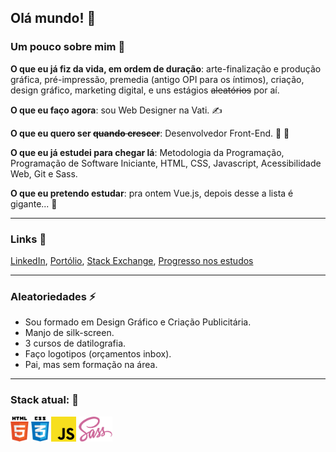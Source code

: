 ## Olá mundo! 👋

### Um pouco sobre mim 📃

**O que eu já fiz da vida, em ordem de duração**: arte-finalização e produção gráfica, pré-impressão, premedia (antigo OPI para os íntimos), criação, design gráfico, marketing digital, e uns estágios <s>aleatórios</s> por aí.

**O que eu faço agora**: sou Web Designer na Vati. ✍         

**O que eu quero ser <s>quando crescer</s>**: Desenvolvedor Front-End. 🙏 🏁

**O que eu já estudei para chegar lá**: Metodologia da Programação, Programação de Software Iniciante, HTML, CSS, Javascript, Acessibilidade Web, Git e Sass.

**O que eu pretendo estudar**: pra ontem Vue.js, depois desse a lista é gigante... 🌱
___

### Links 🚀

[LinkedIn](https://www.linkedin.com/in/vandersonbonacuore/), [Portólio](https://cargocollective.com/vandersonluis/), [Stack Exchange](https://stackexchange.com/users/14433563/vanderson-luis-bonacuore?tab=accounts), [Progresso nos estudos](https://cursos.alura.com.br/user/vandersonlb0)

___

### Aleatoriedades ⚡

- Sou formado em Design Gráfico e Criação Publicitária.
- Manjo de silk-screen.
- 3 cursos de datilografia.
- Faço logotipos (orçamentos inbox).
- Pai, mas sem formação na área.
___

### Stack atual: 🎯

<a><img height="40" src="https://raw.githubusercontent.com/vandersonlb/vandersonlb/main/assets/html5.png"></a>
<a><img height="40" src="https://raw.githubusercontent.com/vandersonlb/vandersonlb/main/assets/css3.png"></a>
<a><img height="40" src="https://raw.githubusercontent.com/vandersonlb/vandersonlb/main/assets/javascript.png"></a>
<a><img height="40" src="https://raw.githubusercontent.com/vandersonlb/vandersonlb/main/assets/sass.png"></a>
